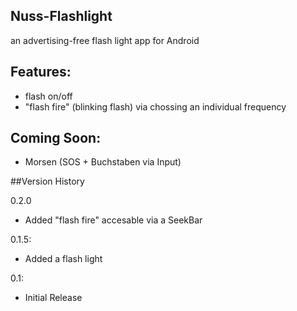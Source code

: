 ## Nuss-Flashlight
an advertising-free flash light app for Android

## Features:
- flash on/off
- "flash fire" (blinking flash) via chossing an individual frequency


## Coming Soon:
- Morsen (SOS + Buchstaben via Input)

##Version History

0.2.0
* Added "flash fire" accesable via a SeekBar

0.1.5:
* Added a flash light

0.1:
* Initial Release
